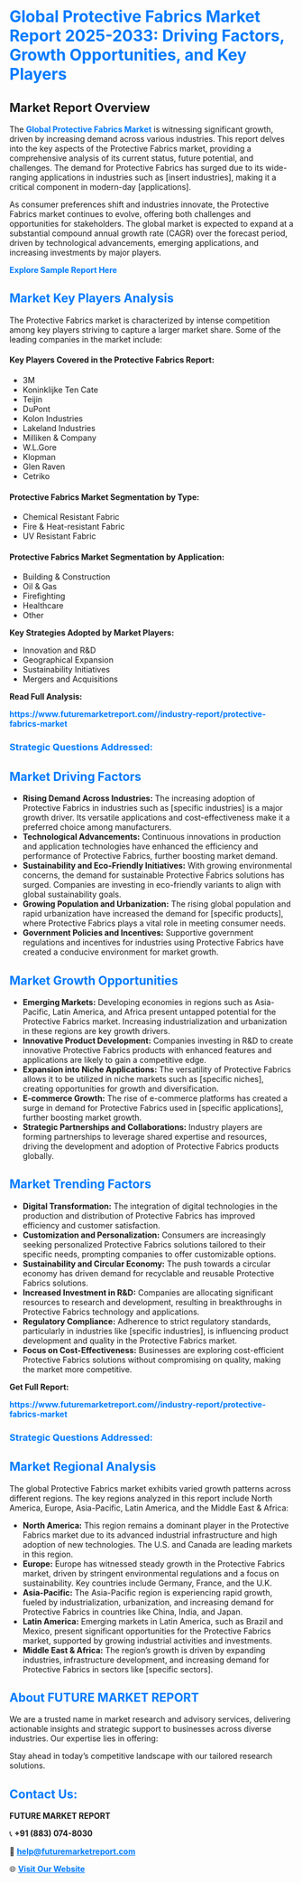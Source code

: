 <h1 style="color: #007BFF;">Global Protective Fabrics Market Report 2025-2033: Driving Factors, Growth Opportunities, and Key Players</h1>

<section id="overview">
<h2>Market Report Overview</h2>
<p>The <a href="https://www.futuremarketreport.com//industry-report/protective-fabrics-market" style="color: #007BFF; text-decoration: none;"><strong>Global Protective Fabrics Market</strong></a> is witnessing significant growth, driven by increasing demand across various industries. This report delves into the key aspects of the Protective Fabrics market, providing a comprehensive analysis of its current status, future potential, and challenges. The demand for Protective Fabrics has surged due to its wide-ranging applications in industries such as [insert industries], making it a critical component in modern-day [applications].</p>
<p>As consumer preferences shift and industries innovate, the Protective Fabrics market continues to evolve, offering both challenges and opportunities for stakeholders. The global market is expected to expand at a substantial compound annual growth rate (CAGR) over the forecast period, driven by technological advancements, emerging applications, and increasing investments by major players.</p>
</section>

<section id="overview">
<p><a href="https://www.futuremarketreport.com//request-sample/reportId=90394" style="color: #007BFF; text-decoration: none;"><strong>Explore Sample Report Here</strong></a></p>
</section>

<section id="key-players">
<h2 style="color: #007BFF;">Market Key Players Analysis</h2>
<p>The Protective Fabrics market is characterized by intense competition among key players striving to capture a larger market share. Some of the leading companies in the market include:</p>
<h4>Key Players Covered in the Protective Fabrics Report:</h4>
<ul><li>3M</li><li>Koninklijke Ten Cate</li><li>Teijin</li><li>DuPont</li><li>Kolon Industries</li><li>Lakeland Industries</li><li>Milliken &amp; Company</li><li>W.L.Gore</li><li>Klopman</li><li>Glen Raven</li><li>Cetriko</li></ul>
<h4>Protective Fabrics Market Segmentation by Type:</h4>
<ul><li>Chemical Resistant Fabric</li><li>Fire &amp; Heat-resistant Fabric</li><li>UV Resistant Fabric</li></ul>

<h4>Protective Fabrics Market Segmentation by Application:</h4>
<ul><li>Building &amp; Construction</li><li>Oil &amp; Gas</li><li>Firefighting</li><li>Healthcare</li><li>Other</li></ul>
<p><strong>Key Strategies Adopted by Market Players:</strong></p>
<ul>
<li>Innovation and R&D</li>
<li>Geographical Expansion</li>
<li>Sustainability Initiatives</li>
<li>Mergers and Acquisitions</li>
</ul>
</section>

<section>
<p><strong>Read Full Analysis: </strong></p><a href="https://www.futuremarketreport.com//industry-report/protective-fabrics-market" style="color: #007BFF; text-decoration: none;"><strong>https://www.futuremarketreport.com//industry-report/protective-fabrics-market</strong></a>
<h3 style="color: #007BFF;">Strategic Questions Addressed:</h3>
</section>

<section id="driving-factors">
<h2 style="color: #007BFF;">Market Driving Factors</h2>
<ul>
<li><strong>Rising Demand Across Industries:</strong> The increasing adoption of Protective Fabrics in industries such as [specific industries] is a major growth driver. Its versatile applications and cost-effectiveness make it a preferred choice among manufacturers.</li>
<li><strong>Technological Advancements:</strong> Continuous innovations in production and application technologies have enhanced the efficiency and performance of Protective Fabrics, further boosting market demand.</li>
<li><strong>Sustainability and Eco-Friendly Initiatives:</strong> With growing environmental concerns, the demand for sustainable Protective Fabrics solutions has surged. Companies are investing in eco-friendly variants to align with global sustainability goals.</li>
<li><strong>Growing Population and Urbanization:</strong> The rising global population and rapid urbanization have increased the demand for [specific products], where Protective Fabrics plays a vital role in meeting consumer needs.</li>
<li><strong>Government Policies and Incentives:</strong> Supportive government regulations and incentives for industries using Protective Fabrics have created a conducive environment for market growth.</li>
</ul>
</section>

<section id="growth-opportunities">
<h2 style="color: #007BFF;">Market Growth Opportunities</h2>
<ul>
<li><strong>Emerging Markets:</strong> Developing economies in regions such as Asia-Pacific, Latin America, and Africa present untapped potential for the Protective Fabrics market. Increasing industrialization and urbanization in these regions are key growth drivers.</li>
<li><strong>Innovative Product Development:</strong> Companies investing in R&D to create innovative Protective Fabrics products with enhanced features and applications are likely to gain a competitive edge.</li>
<li><strong>Expansion into Niche Applications:</strong> The versatility of Protective Fabrics allows it to be utilized in niche markets such as [specific niches], creating opportunities for growth and diversification.</li>
<li><strong>E-commerce Growth:</strong> The rise of e-commerce platforms has created a surge in demand for Protective Fabrics used in [specific applications], further boosting market growth.</li>
<li><strong>Strategic Partnerships and Collaborations:</strong> Industry players are forming partnerships to leverage shared expertise and resources, driving the development and adoption of Protective Fabrics products globally.</li>
</ul>
</section>

<section id="trending-factors">
<h2 style="color: #007BFF;">Market Trending Factors</h2>
<ul>
<li><strong>Digital Transformation:</strong> The integration of digital technologies in the production and distribution of Protective Fabrics has improved efficiency and customer satisfaction.</li>
<li><strong>Customization and Personalization:</strong> Consumers are increasingly seeking personalized Protective Fabrics solutions tailored to their specific needs, prompting companies to offer customizable options.</li>
<li><strong>Sustainability and Circular Economy:</strong> The push towards a circular economy has driven demand for recyclable and reusable Protective Fabrics solutions.</li>
<li><strong>Increased Investment in R&D:</strong> Companies are allocating significant resources to research and development, resulting in breakthroughs in Protective Fabrics technology and applications.</li>
<li><strong>Regulatory Compliance:</strong> Adherence to strict regulatory standards, particularly in industries like [specific industries], is influencing product development and quality in the Protective Fabrics market.</li>
<li><strong>Focus on Cost-Effectiveness:</strong> Businesses are exploring cost-efficient Protective Fabrics solutions without compromising on quality, making the market more competitive.</li>
</ul>
</section>

<section>
<p><strong>Get Full Report: </strong></p><a href="https://www.futuremarketreport.com//industry-report/protective-fabrics-market" style="color: #007BFF; text-decoration: none;"><strong>https://www.futuremarketreport.com//industry-report/protective-fabrics-market</strong></a>
<h3 style="color: #007BFF;">Strategic Questions Addressed:</h3>
</section>


<section id="regional-analysis">
<h2 style="color: #007BFF;">Market Regional Analysis</h2>
<p>The global Protective Fabrics market exhibits varied growth patterns across different regions. The key regions analyzed in this report include North America, Europe, Asia-Pacific, Latin America, and the Middle East & Africa:</p>
<ul>
<li><strong>North America:</strong> This region remains a dominant player in the Protective Fabrics market due to its advanced industrial infrastructure and high adoption of new technologies. The U.S. and Canada are leading markets in this region.</li>
<li><strong>Europe:</strong> Europe has witnessed steady growth in the Protective Fabrics market, driven by stringent environmental regulations and a focus on sustainability. Key countries include Germany, France, and the U.K.</li>
<li><strong>Asia-Pacific:</strong> The Asia-Pacific region is experiencing rapid growth, fueled by industrialization, urbanization, and increasing demand for Protective Fabrics in countries like China, India, and Japan.</li>
<li><strong>Latin America:</strong> Emerging markets in Latin America, such as Brazil and Mexico, present significant opportunities for the Protective Fabrics market, supported by growing industrial activities and investments.</li>
<li><strong>Middle East & Africa:</strong> The region’s growth is driven by expanding industries, infrastructure development, and increasing demand for Protective Fabrics in sectors like [specific sectors].</li>
</ul>
</section>

<footer>
<h2 style="color: #007BFF;">About FUTURE MARKET REPORT</h2>
<p>We are a trusted name in market research and advisory services, delivering actionable insights and strategic support to businesses across diverse industries. Our expertise lies in offering:</p>

<p>Stay ahead in today’s competitive landscape with our tailored research solutions.</p>

<h2 style="color: #007BFF;">Contact Us:</h2>
<p><strong>FUTURE MARKET REPORT</strong></p>
<p>📞 <strong>+91 (883) 074-8030</strong></p>
<p>📧 <strong><a href="mailto:help@futuremarketreport.com" style="color: #007BFF;">help@futuremarketreport.com</a></strong></p>
<p>🌐 <strong><a href="https://www.futuremarketreport.com/" style="color: #007BFF;">Visit Our Website</a></strong></p>
</footer>